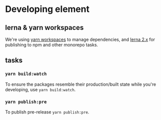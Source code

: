 # Developing element

## lerna & yarn workspaces

We're using [yarn workspaces](https://yarnpkg.com/en/docs/workspaces) to manage dependencies, and [lerna 2.x](https://github.com/lerna/lerna/tree/2.x) for publishing to npm and other monorepo tasks.

## tasks

### `yarn build:watch`

To ensure the packages resemble their production/built state while you're developing, use `yarn build:watch`.

### `yarn publish:pre`

To publish pre-release `yarn publish:pre`.
